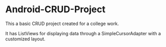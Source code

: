 # Android-CRUD-Project

This a basic CRUD project created for a college work. 

It has ListViews for displaying data through a SimpleCursorAdapter with a customized layout.

